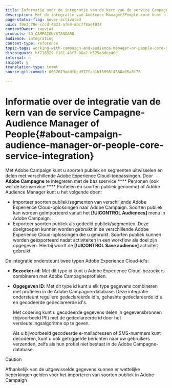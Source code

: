 ```yaml
---
title: Informatie over de integratie van de kern van de service Campagne-Audience Manager of People
description: Met de integratie van Audience Manager/People core kunt u soorten publiek of segmenten delen binnen de verschillende Adobe Experience Cloud-oplossingen.
page-status-flag: never-activated
uuid: 39e3c78e-cccd-4823-afe9-abc7f8aef034
contentOwner: sauviat
products: SG_CAMPAIGN/STANDARD
audience: integrating
content-type: reference
topic-tags: working-with-campaign-and-audience-manager-or-people-core-service
discoiquuid: bf718329-f181-46f7-80a2-b525a8dee46d
internal: n
snippet: y
translation-type: tm+mt
source-git-commit: 0062079addfbcd577faa1b16096f4588a05a8f78

---
```



# Informatie over de integratie van de kern van de service Campagne-Audience Manager of People{#about-campaign-audience-manager-or-people-core-service-integration}

Met Adobe Campaign kunt u soorten publiek en segmenten uitwisselen en delen met verschillende Adobe Experience Cloud-toepassingen. Door **Adobe Campagne** te integreren met de basisservice **** Personen (ook wel de kernservice **** Profielen en soorten publiek genoemd) of Adobe Audience Manager kunt u het volgende doen:

* Importeer soorten publiek/segmenten van verschillende Adobe Experience Cloud-oplossingen naar Adobe Campaign. Soorten publiek kan worden geïmporteerd vanuit het **[!UICONTROL Audiences]** menu in Adobe Campaign.
* Exporteer soorten publiek als gedeeld publiek/segmenten. Deze doelgroepen kunnen worden gebruikt in de verschillende Adobe Experience Cloud-oplossingen die u gebruikt. Soorten publiek kunnen worden geëxporteerd nadat activiteiten in een workflow als doel zijn opgegeven. Hierbij wordt de **[!UICONTROL Save audience]** activiteit gebruikt.

De integratie ondersteunt twee typen Adobe Experience Cloud-id&#39;s:

* **Bezoeker-id**: Met dit type id kunt u Adobe Experience Cloud-bezoekers combineren met Adobe Campagneprofielen.
* **Opgegeven ID**: Met dit type id kunt u elk type gegevens combineren met profielen in de Adobe Campagne-database. Deze integratie ondersteunt reguliere gedeclareerde id&#39;s, gehashte gedeclareerde id&#39;s en gecodeerde gedeclareerde id&#39;s.

   Met codering kunt u gecodeerde gegevens delen in gegevensbronnen (bijvoorbeeld PII) met de gedeclareerde id door het versleutelingsalgoritme op te geven.

   Als u bijvoorbeeld gecodeerde e-mailadressen of SMS-nummers kunt decoderen, kunt u ook getriggerde berichten naar uw gebruikers verzenden, zelfs als hun profiel niet bestaat in de Adobe Campagne-database.

>[!CAUTION]
>
>Afhankelijk van de uitgewisselde gegevens kunnen er wettelijke beperkingen gelden voor het importeren van soorten publiek in Adobe Campaign

